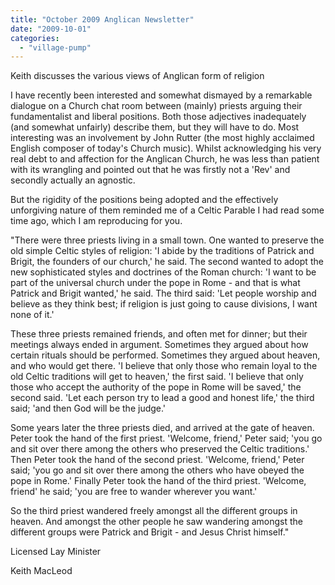```yaml
---
title: "October 2009 Anglican Newsletter"
date: "2009-10-01"
categories: 
  - "village-pump"
---
```


Keith discusses the various views of Anglican form of religion

I have recently been interested and somewhat dismayed by a remarkable dialogue on a Church chat room between (mainly) priests arguing their fundamentalist and liberal positions. Both those adjectives inadequately (and somewhat unfairly) describe them, but they will have to do. Most interesting was an involvement by John Rutter (the most highly acclaimed English composer of today's Church music). Whilst acknowledging his very real debt to and affection for the Anglican Church, he was less than patient with its wrangling and pointed out that he was firstly not a 'Rev' and secondly actually an agnostic.

But the rigidity of the positions being adopted and the effectively unforgiving nature of them reminded me of a Celtic Parable I had read some time ago, which I am reproducing for you.

"There were three priests living in a small town. One wanted to preserve the old simple Celtic styles of religion: 'I abide by the traditions of Patrick and Brigit, the founders of our church,' he said. The second wanted to adopt the new sophisticated styles and doctrines of the Roman church: 'I want to be part of the universal church under the pope in Rome - and that is what Patrick and Brigit wanted,' he said. The third said: 'Let people worship and believe as they think best; if religion is just going to cause divisions, I want none of it.'

These three priests remained friends, and often met for dinner; but their meetings always ended in argument. Sometimes they argued about how certain rituals should be performed. Sometimes they argued about heaven, and who would get there. 'I believe that only those who remain loyal to the old Celtic traditions will get to heaven,' the first said. 'I believe that only those who accept the authority of the pope in Rome will be saved,' the second said. 'Let each person try to lead a good and honest life,' the third said; 'and then God will be the judge.'

Some years later the three priests died, and arrived at the gate of heaven. Peter took the hand of the first priest. 'Welcome, friend,' Peter said; 'you go and sit over there among the others who preserved the Celtic traditions.' Then Peter took the hand of the second priest. 'Welcome, friend,' Peter said; 'you go and sit over there among the others who have obeyed the pope in Rome.' Finally Peter took the hand of the third priest. 'Welcome, friend' he said; 'you are free to wander wherever you want.'

So the third priest wandered freely amongst all the different groups in heaven. And amongst the other people he saw wandering amongst the different groups were Patrick and Brigit - and Jesus Christ himself."

Licensed Lay Minister

Keith MacLeod

